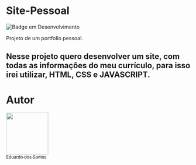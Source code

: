 # Site-Pessoal

![Badge em Desenvolvimento](http://img.shields.io/static/v1?label=STATUS&message=Em-Desenvolvimento&color=RED&style=for-the-badge)

Projeto de um portfolio pessoal.



## Nesse projeto quero desenvolver um site, com todas as informações do meu currículo, para isso irei utilizar, HTML, CSS e JAVASCRIPT.


# Autor

 [<img src="https://avatars.githubusercontent.com/u/37030387?s=400&u=fcf5e6893710bee598bead4310834965df74a88a&v=4" width=115><br><sub>Eduardo dos Santos</sub>](https://github.com/Eduh06) 
